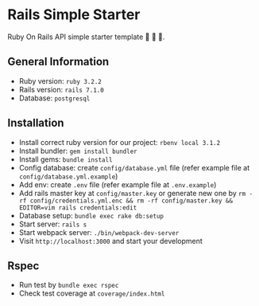 # Rails Simple Starter

Ruby On Rails API simple starter template :goat: :goat: :goat:.

## General Information

- Ruby version: `ruby 3.2.2`
- Rails version: `rails 7.1.0`
- Database: `postgresql`

## Installation

- Install correct ruby version for our project: `rbenv local 3.1.2`
- Install bundler: `gem install bundler`
- Install gems: `bundle install`
- Config database: create `config/database.yml` file (refer example file at `config/database.yml.example`)
- Add env: create `.env` file (refer example file at `.env.example`)
- Add rails master key at `config/master.key` or generate new one by `rm -rf config/credentials.yml.enc && rm -rf config/master.key && EDITOR=vim rails credentials:edit`
- Database setup: `bundle exec rake db:setup`
- Start server: `rails s`
- Start webpack server: `./bin/webpack-dev-server`
- Visit `http://localhost:3000` and start your development

## Rspec

- Run test by `bundle exec rspec`
- Check test coverage at `coverage/index.html`
